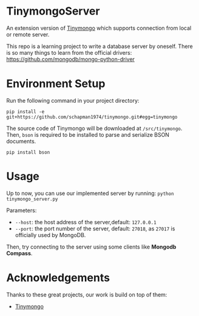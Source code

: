 # TinymongoServer

An extension version of [Tinymongo](https://github.com/schapman1974/tinymongo) which supports connection from local or remote server.

This repo is a learning project to write a database server by oneself.
There is so many things to learn from the official drivers: https://github.com/mongodb/mongo-python-driver


# Environment Setup

Run the following command in your project directory:
```
pip install -e git+https://github.com/schapman1974/tinymongo.git#egg=tinymongo
```
The source code of Tinymongo will be downloaded at `/src/tinymongo`.
Then, `bson` is required to be installed to parse and serialize BSON documents.
```
pip install bson
```

# Usage

Up to now, you can use our implemented server by running: `python tinymongo_server.py`

Parameters:
- `--host`: the host address of the server,default: `127.0.0.1`
- `--port`: the port number of the server, default: `27018`, as `27017` is officially used by MongoDB.

Then, try connecting to the server using some clients like **Mongodb Compass**.

# Acknowledgements

Thanks to these great projects, our work is build on top of them:

- [Tinymongo](https://github.com/schapman1974/tinymongo)